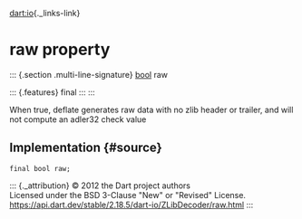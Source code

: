 [dart:io](../../dart-io/dart-io-library){._links-link}

raw property
============

::: {.section .multi-line-signature}
[bool](../../dart-core/bool-class) raw

::: {.features}
final
:::
:::

When true, deflate generates raw data with no zlib header or trailer,
and will not compute an adler32 check value

Implementation {#source}
--------------

``` {.language-dart data-language="dart"}
final bool raw;
```

::: {._attribution}
© 2012 the Dart project authors\
Licensed under the BSD 3-Clause \"New\" or \"Revised\" License.\
<https://api.dart.dev/stable/2.18.5/dart-io/ZLibDecoder/raw.html>
:::
